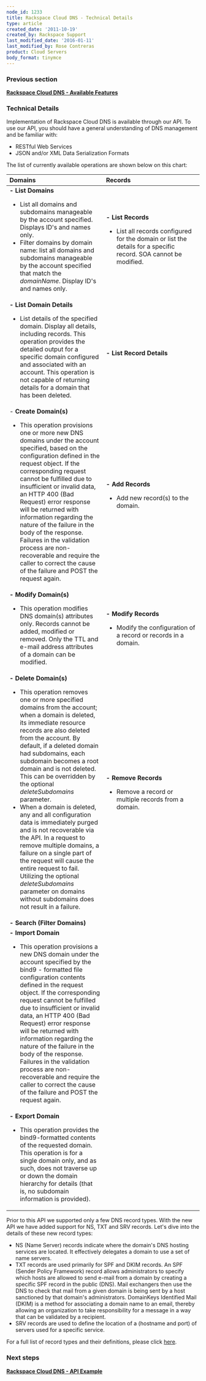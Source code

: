 ```yaml
---
node_id: 1233
title: Rackspace Cloud DNS - Technical Details
type: article
created_date: '2011-10-19'
created_by: Rackspace Support
last_modified_date: '2016-01-11'
last_modified_by: Rose Contreras
product: Cloud Servers
body_format: tinymce
---
```


### Previous section

**[Rackspace Cloud DNS - Available
Features](/howto/rackspace-cloud-dns-available-features)**

### Technical Details

Implementation of Rackspace Cloud DNS is available through our API. To
use our API, you should have a general understanding of DNS management
and be familiar with:

-   RESTful Web Services
-   JSON and/or XML Data Serialization Formats

The list of currently available operations are shown below on this
chart:

<table>
<colgroup>
<col width="50%" />
<col width="50%" />
</colgroup>
<thead>
<tr class="header">
<th align="left">Domains</th>
<th align="left">Records</th>
</tr>
</thead>
<tbody>
<tr class="odd">
<td align="left"><strong>- List Domains</strong>
<ul>
<li>List all domains and subdomains manageable by the account specified. Displays ID's and names only.</li>
<li>Filter domains by domain name: list all domains and subdomains manageable by the account specified that match the <em>domainName</em>. Display ID's and names only.</li>
</ul></td>
<td align="left"><strong>- List Records</strong>
<ul>
<li>List all records configured for the domain or list the details for a specific record. SOA cannot be modified.</li>
</ul></td>
</tr>
<tr class="even">
<td align="left"><strong>- List Domain Details</strong>
<ul>
<li>List details of the specified domain. Display all details, including records. This operation provides the detailed output for a specific domain configured and associated with an account. This operation is not capable of returning details for a domain that has been deleted.</li>
</ul></td>
<td align="left"><strong>- List Record Details</strong></td>
</tr>
<tr class="odd">
<td align="left">- <strong>Create Domain(s)</strong>
<ul>
<li>This operation provisions one or more new DNS domains under the account specified, based on the configuration defined in the request object. If the corresponding request cannot be fulfilled due to insufficient or invalid data, an HTTP 400 (Bad Request) error response will be returned with information regarding the nature of the failure in the body of the response. Failures in the validation process are non-recoverable and require the caller to correct the cause of the failure and POST the request again.</li>
</ul></td>
<td align="left"><strong>- Add Records</strong>
<ul>
<li>Add new record(s) to the domain.</li>
</ul></td>
</tr>
<tr class="even">
<td align="left"><strong>- Modify Domain(s)</strong>
<ul>
<li>This operation modifies DNS domain(s) attributes only. Records cannot be added, modified or removed. Only the TTL and e-mail address attributes of a domain can be modified.</li>
</ul></td>
<td align="left"><strong>- Modify Records</strong>
<ul>
<li>Modify the configuration of a record or records in a domain.</li>
</ul></td>
</tr>
<tr class="odd">
<td align="left"><strong>- Delete Domain(s)</strong>
<ul>
<li>This operation removes one or more specified domains from the account; when a domain is deleted, its immediate resource records are also deleted from the account. By default, if a deleted domain had subdomains, each subdomain becomes a root domain and is not deleted. This can be overridden by the optional <em>deleteSubdomains</em> parameter.</li>
<li>When a domain is deleted, any and all configuration data is immediately purged and is not recoverable via the API. In a request to remove multiple domains, a failure on a single part of the request will cause the entire request to fail. Utilizing the optional <em>deleteSubdomains</em> parameter on domains without subdomains does not result in a failure.</li>
</ul></td>
<td align="left"><strong>- Remove Records</strong>
<ul>
<li>Remove a record or multiple records from a domain.</li>
</ul></td>
</tr>
<tr class="even">
<td align="left"><strong>- Search (Filter Domains)</strong></td>
<td align="left"> </td>
</tr>
<tr class="odd">
<td align="left"><strong>- Import Domain</strong>
<ul>
<li>This operation provisions a new DNS domain under the account specified by the bind9 - formatted file configuration contents defined in the request object. If the corresponding request cannot be fulfilled due to insufficient or invalid data, an HTTP 400 (Bad Request) error response will be returned with information regarding the nature of the failure in the body of the response. Failures in the validation process are non-recoverable and require the caller to correct the cause of the failure and POST the request again.</li>
</ul></td>
<td align="left"> </td>
</tr>
<tr class="even">
<td align="left"><strong>- Export Domain</strong>
<ul>
<li>This operation provides the bind9-formatted contents of the requested domain. This operation is for a single domain only, and as such, does not traverse up or down the domain hierarchy for details (that is, no subdomain information is provided). </li>
</ul></td>
<td align="left"> </td>
</tr>
</tbody>
</table>

Prior to this API we supported only a few DNS record types. With the new
API we have added support for NS, TXT and SRV records. Let's dive into
the details of these new record types:

-   NS (Name Server) records indicate where the domain's DNS hosting
    services are located. It effectively delegates a domain to use a set
    of name servers.
-   TXT records are used primarily for SPF and DKIM records. An SPF
    (Sender Policy Framework) record allows administrators to specify
    which hosts are allowed to send e-mail from a domain by creating a
    specific SPF record in the public (DNS). Mail exchangers then use
    the DNS to check that mail from a given domain is being sent by a
    host sanctioned by that domain's administrators. DomainKeys
    Identified Mail (DKIM) is a method for associating a domain name to
    an email, thereby allowing an organization to take responsibility
    for a message in a way that can be validated by a recipient.
-   SRV records are used to define the location of a (hostname and port)
    of servers used for a specific service.

For a full list of record types and their definitions, please click
[here](/howto/rackspace-cloud-dns-additional-resources).

### Next steps

**[Rackspace Cloud DNS - API
Example](/howto/rackspace-cloud-dns-api-example)**

